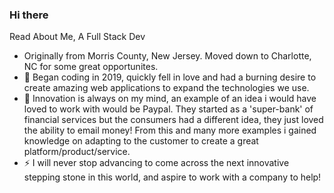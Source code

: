 ### Hi there

Read About Me, A Full Stack Dev 
-  Originally from Morris County, New Jersey. Moved down to Charlotte, NC for some great opportunites.
- 💬 Began coding in 2019, quickly fell in love and had a burning desire to create amazing web applications to expand the technologies we use.
- 🔭 Innovation is always on my mind, an example of an idea i would have loved to work with would be Paypal. They started as a 'super-bank' of financial services but the consumers had a different idea, they just loved the ability to email money! From this and many more examples i gained knowledge on adapting to the customer to create a great platform/product/service.
- ⚡ I will never stop advancing to come across the next innovative stepping stone in this world, and aspire to work with a company to help!

